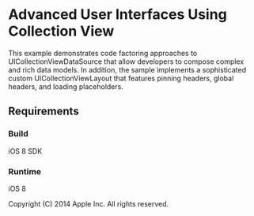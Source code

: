 # Advanced User Interfaces Using Collection View

This example demonstrates code factoring approaches to UICollectionViewDataSource that allow developers to compose complex and rich data models. In addition, the sample implements a sophisticated custom UICollectionViewLayout that features pinning headers, global headers, and loading placeholders.

## Requirements

### Build

iOS 8 SDK

### Runtime

iOS 8

Copyright (C) 2014 Apple Inc. All rights reserved.
